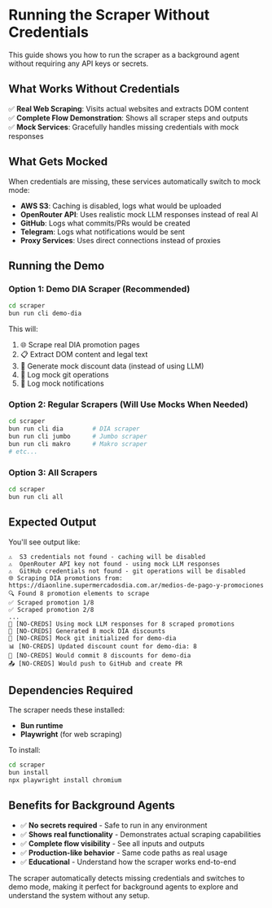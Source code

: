 # Running the Scraper Without Credentials

This guide shows you how to run the scraper as a background agent without requiring any API keys or secrets.

## What Works Without Credentials

✅ **Real Web Scraping**: Visits actual websites and extracts DOM content  
✅ **Complete Flow Demonstration**: Shows all scraper steps and outputs  
✅ **Mock Services**: Gracefully handles missing credentials with mock responses  

## What Gets Mocked

When credentials are missing, these services automatically switch to mock mode:

- **AWS S3**: Caching is disabled, logs what would be uploaded
- **OpenRouter API**: Uses realistic mock LLM responses instead of real AI
- **GitHub**: Logs what commits/PRs would be created
- **Telegram**: Logs what notifications would be sent
- **Proxy Services**: Uses direct connections instead of proxies

## Running the Demo

### Option 1: Demo DIA Scraper (Recommended)
```bash
cd scraper
bun run cli demo-dia
```

This will:
1. 🌐 Scrape real DIA promotion pages
2. 📋 Extract DOM content and legal text
3. 🤖 Generate mock discount data (instead of using LLM)
4. 📁 Log mock git operations
5. 📱 Log mock notifications

### Option 2: Regular Scrapers (Will Use Mocks When Needed)
```bash
cd scraper
bun run cli dia        # DIA scraper
bun run cli jumbo      # Jumbo scraper  
bun run cli makro      # Makro scraper
# etc...
```

### Option 3: All Scrapers
```bash
cd scraper
bun run cli all
```

## Expected Output

You'll see output like:
```
⚠️  S3 credentials not found - caching will be disabled
⚠️  OpenRouter API key not found - using mock LLM responses  
⚠️  GitHub credentials not found - git operations will be disabled
🌐 Scraping DIA promotions from: https://diaonline.supermercadosdia.com.ar/medios-de-pago-y-promociones
🔍 Found 8 promotion elements to scrape
✅ Scraped promotion 1/8
✅ Scraped promotion 2/8
...
🤖 [NO-CREDS] Using mock LLM responses for 8 scraped promotions
🎯 [NO-CREDS] Generated 8 mock DIA discounts
📁 [NO-CREDS] Mock git initialized for demo-dia
📊 [NO-CREDS] Updated discount count for demo-dia: 8
🔄 [NO-CREDS] Would commit 8 discounts for demo-dia
📤 [NO-CREDS] Would push to GitHub and create PR
```

## Dependencies Required

The scraper needs these installed:
- **Bun runtime**
- **Playwright** (for web scraping)

To install:
```bash
cd scraper
bun install
npx playwright install chromium
```

## Benefits for Background Agents

- ✅ **No secrets required** - Safe to run in any environment
- ✅ **Shows real functionality** - Demonstrates actual scraping capabilities  
- ✅ **Complete flow visibility** - See all inputs and outputs
- ✅ **Production-like behavior** - Same code paths as real usage
- ✅ **Educational** - Understand how the scraper works end-to-end

The scraper automatically detects missing credentials and switches to demo mode, making it perfect for background agents to explore and understand the system without any setup.